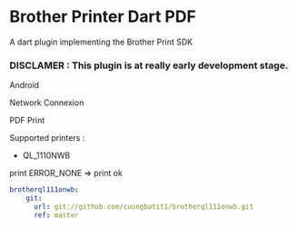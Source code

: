 # Brother Printer Dart PDF

A dart plugin implementing the Brother Print SDK

### DISCLAMER : This plugin is at really early development stage.
Android 

Network Connexion

PDF Print    

Supported printers :

 - QL_1110NWB

 print ERROR_NONE => print ok



```yaml
brotherql111onwb: 
    git:
      url: git://github.com/cuongbatit1/brotherql111onwb.git
      ref: master
```